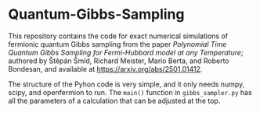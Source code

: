 # Quantum-Gibbs-Sampling
This repository contains the code for exact numerical simulations of fermionic quantum Gibbs sampling from the paper *Polynomial Time Quantum Gibbs Sampling for Fermi-Hubbard model at any Temperature*; authored by Štěpán Šmíd, Richard Meister, Mario Berta, and Roberto Bondesan, and available at https://arxiv.org/abs/2501.01412.

The structure of the Pyhon code is very simple, and it only needs numpy, scipy, and openfermion to run. The `main()` function in `gibbs_sampler.py` has all the parameters of a calculation that can be adjusted at the top.
